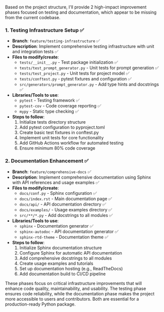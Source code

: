 Based on the project structure, I'll provide 2 high-impact improvement phases focused on testing and documentation, which appear to be missing from the current codebase.

### 1. Testing Infrastructure Setup ✅
- **Branch**: `feature/testing-infrastructure` ✅
- **Description**: Implement comprehensive testing infrastructure with unit and integration tests ✅
- **Files to modify/create**:
  - `tests/__init__.py` - Test package initialization ✅
  - `tests/test_prompt_generator.py` - Unit tests for prompt generation ✅
  - `tests/test_project.py` - Unit tests for project model ✅
  - `tests/conftest.py` - pytest fixtures and configuration ✅
  - `src/generators/prompt_generator.py` - Add type hints and docstrings ✅
- **Libraries/Tools to use**:
  - `pytest` - Testing framework ✅
  - `pytest-cov` - Code coverage reporting ✅
  - `mypy` - Static type checking ✅
- **Steps to follow**:
  1. Initialize tests directory structure
  2. Add pytest configuration to pyproject.toml
  3. Create basic test fixtures in conftest.py
  4. Implement unit tests for core functionality
  5. Add GitHub Actions workflow for automated testing
  6. Ensure minimum 80% code coverage

### 2. Documentation Enhancement ✅
- **Branch**: `feature/comprehensive-docs` ✅
- **Description**: Implement comprehensive documentation using Sphinx with API references and usage examples ✅
- **Files to modify/create**:
  - `docs/conf.py` - Sphinx configuration ✅
  - `docs/index.rst` - Main documentation page ✅
  - `docs/api/` - API documentation directory ✅
  - `docs/examples/` - Usage examples directory ✅
  - `src/**/*.py` - Add docstrings to all modules ✅
- **Libraries/Tools to use**:
  - `sphinx` - Documentation generator ✅
  - `sphinx-autodoc` - API documentation generator ✅
  - `sphinx-rtd-theme` - Documentation theme ✅
- **Steps to follow**:
  1. Initialize Sphinx documentation structure
  2. Configure Sphinx for automatic API documentation
  3. Add comprehensive docstrings to all modules
  4. Create usage examples and tutorials
  5. Set up documentation hosting (e.g., ReadTheDocs)
  6. Add documentation build to CI/CD pipeline

These phases focus on critical infrastructure improvements that will enhance code quality, maintainability, and usability. The testing phase ensures code reliability, while the documentation phase makes the project more accessible to users and contributors. Both are essential for a production-ready Python package.
